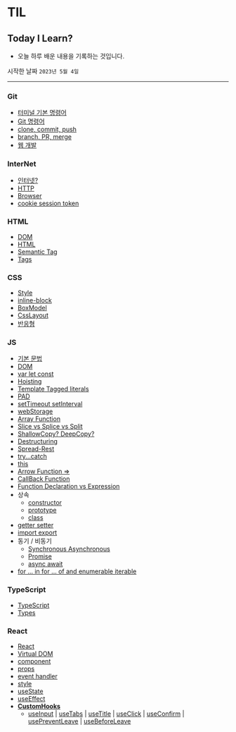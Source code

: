 # TIL

## Today I Learn?

- 오늘 하루 배운 내용을 기록하는 것입니다.

시작한 날짜 `2023년 5월 4일`

---

### Git

- [터미널 기본 명령어](https://github.com/tlsgmltjd/TIL/blob/main/Git/terminal-command.md)
- [Git 명령어](https://github.com/tlsgmltjd/TIL/blob/main/Git/git.md)
- [clone, commit, push](https://github.com/tlsgmltjd/TIL/blob/main/Git/github.md)
- [branch, PR, merge](https://github.com/tlsgmltjd/TIL/blob/main/Git/branch.md)
- [웹 개발](https://github.com/tlsgmltjd/TIL/blob/main/Git/web.md)

### InterNet

- [인터넷?](https://github.com/tlsgmltjd/TIL/blob/main/Internet/what-is-Internet.md)
- [HTTP](https://github.com/tlsgmltjd/TIL/blob/main/Internet/HTTP.md)
- [Browser](https://github.com/tlsgmltjd/TIL/blob/main/Internet/Browser.md)
- [cookie session token](https://github.com/tlsgmltjd/TIL/blob/main/Internet/cookie-session-token.md)

### HTML

- [DOM](https://github.com/tlsgmltjd/TIL/blob/main/HTML/DOM.md)
- [HTML](https://github.com/tlsgmltjd/TIL/blob/main/HTML/html.md)
- [Semantic Tag](https://github.com/tlsgmltjd/TIL/blob/main/HTML/SemanticTag.md)
- [Tags](https://github.com/tlsgmltjd/TIL/blob/main/HTML/Tags.md)

### CSS

- [Style](https://github.com/tlsgmltjd/TIL/blob/main/CSS/style.md)
- [inline-block](https://github.com/tlsgmltjd/TIL/blob/main/CSS/inline-block.md)
- [BoxModel](https://github.com/tlsgmltjd/TIL/blob/main/CSS/boxmodel.md)
- [CssLayout](https://github.com/tlsgmltjd/TIL/blob/main/CSS/css-layout.md)
- [반응형](https://github.com/tlsgmltjd/TIL/blob/main/CSS/%EB%B0%98%EC%9D%91%ED%98%95.md)

### JS

- [기본 문법](https://github.com/tlsgmltjd/TIL/blob/main/JS/javascript.md)
- [DOM](https://github.com/tlsgmltjd/TIL/tree/main/JS/DOM)
- [var let const](https://github.com/tlsgmltjd/TIL/blob/main/JS/var-let-const.md)
- [Hoisting](https://github.com/tlsgmltjd/TIL/blob/main/JS/Hoisting.md)
- [Template Tagged literals](https://github.com/tlsgmltjd/TIL/blob/main/JS/Template-Tagged-literals.md)
- [PAD](https://github.com/tlsgmltjd/TIL/blob/main/JS/PAD.md)
- [setTimeout setInterval](https://github.com/tlsgmltjd/TIL/blob/main/JS/setTimeout-setInterval.md)
- [webStorage](https://github.com/tlsgmltjd/TIL/blob/main/JS/webStorage.md)
- [Array Function](https://github.com/tlsgmltjd/TIL/blob/main/JS/ArrayFunction.md)
- [Slice vs Splice vs Split](https://github.com/tlsgmltjd/TIL/blob/main/JS/Slice-Splice-Split.md)
- [ShallowCopy? DeepCopy?](https://github.com/tlsgmltjd/TIL/blob/main/JS/ShallowCopy-DeepCopy.md)
- [Destructuring](https://github.com/tlsgmltjd/TIL/blob/main/JS/Destructuring.md)
- [Spread-Rest](https://github.com/tlsgmltjd/TIL/blob/main/JS/Spread-Rest.md)
- [try...catch](https://github.com/tlsgmltjd/TIL/blob/main/JS/try...catch.md)
- [this](https://github.com/tlsgmltjd/TIL/blob/main/JS/this.md)
- [Arrow Function =>](https://github.com/tlsgmltjd/TIL/blob/main/JS/ArrowFunction.md)
- [CallBack Function](https://github.com/tlsgmltjd/TIL/blob/main/JS/CallBackFunction.md)
- [Function Declaration vs Expression](https://github.com/tlsgmltjd/TIL/blob/main/JS/Function-Declaration-Expression.md)
- 상속
  - [constructor](https://github.com/tlsgmltjd/TIL/blob/main/JS/constructor.md)
  - [prototype](https://github.com/tlsgmltjd/TIL/blob/main/JS/prototype.md)
  - [class](https://github.com/tlsgmltjd/TIL/blob/main/JS/class.md)
- [getter setter](https://github.com/tlsgmltjd/TIL/blob/main/JS/getter-setter.md)
- [import export](https://github.com/tlsgmltjd/TIL/blob/main/JS/import-export.md)
- 동기 / 비동기
  - [Synchronous Asynchronous](https://github.com/tlsgmltjd/TIL/blob/main/JS/Synchronous-Asynchronous.md)
  - [Promise](https://github.com/tlsgmltjd/TIL/blob/main/JS/Promise.md)
  - [async await](https://github.com/tlsgmltjd/TIL/blob/main/JS/async-await.md)
- [for ... in for ... of and enumerable iterable](https://github.com/tlsgmltjd/TIL/blob/main/JS/for...in-for...of-enumerable-iterable.md)

### TypeScript

- [TypeScript](https://github.com/tlsgmltjd/TIL/blob/main/TypeScript/what-is-typesctipt.md)
- [Types](https://github.com/tlsgmltjd/TIL/blob/main/TypeScript/typescript-type.md)

### React

- [React](https://github.com/tlsgmltjd/TIL/blob/main/React/what-is-react.md)
- [Virtual DOM](https://github.com/tlsgmltjd/TIL/blob/main/React/VirtualDOM.md)
- [component](https://github.com/tlsgmltjd/TIL/blob/main/React/component.md)
- [props](https://github.com/tlsgmltjd/TIL/blob/main/React/props.md)
- [event handler](https://github.com/tlsgmltjd/TIL/blob/main/React/event-handler.md)
- [style](https://github.com/tlsgmltjd/TIL/blob/main/React/style.md)
- [useState](https://github.com/tlsgmltjd/TIL/blob/main/React/useState.md)
- [useEffect](https://github.com/tlsgmltjd/TIL/blob/main/React/useEffect.md)
- **[CustomHooks](https://github.com/tlsgmltjd/TIL/blob/main/React/CustomHooks/what-is-customhooks.md)**
  - [useInput](https://github.com/tlsgmltjd/TIL/blob/main/React/CustomHooks/useInput.md) | [useTabs](https://github.com/tlsgmltjd/TIL/blob/main/React/CustomHooks/useTabs.md) | [useTitle](https://github.com/tlsgmltjd/TIL/blob/main/React/CustomHooks/useTitle.md) |
    [useClick](https://github.com/tlsgmltjd/TIL/blob/main/React/CustomHooks/useClick.md) | [useConfirm](https://github.com/tlsgmltjd/TIL/blob/main/React/CustomHooks/useClick.md) | [usePreventLeave](https://github.com/tlsgmltjd/TIL/blob/main/React/CustomHooks/usePreventLeave.md) | [useBeforeLeave](https://github.com/tlsgmltjd/TIL/blob/main/React/CustomHooks/useBeforeLeave.md)
